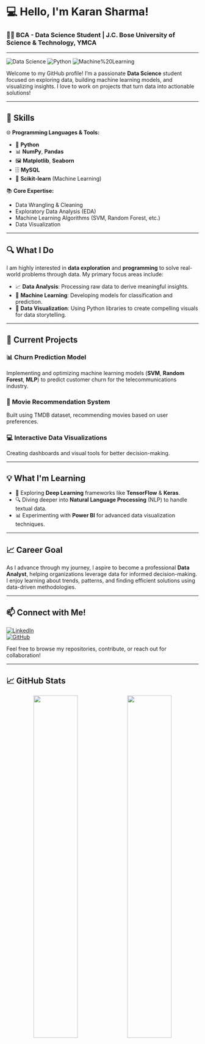 # 💻 **Hello, I'm Karan Sharma!**  
### 👨‍🎓 BCA - Data Science Student | J.C. Bose University of Science & Technology, YMCA  

---

![Data Science](https://img.shields.io/badge/Data%20Science-Enthusiast-green) ![Python](https://img.shields.io/badge/Python-Expert-blue) ![Machine%20Learning](https://img.shields.io/badge/Machine%20Learning-Learner-yellow)

Welcome to my GitHub profile! I’m a passionate **Data Science** student focused on exploring data, building machine learning models, and visualizing insights. I love to work on projects that turn data into actionable solutions!

---

## 🧠 **Skills**  

🌐 **Programming Languages & Tools:**  
- 🐍 **Python**  
- 📊 **NumPy**, **Pandas**  
- 🖼️ **Matplotlib**, **Seaborn**  
- 🗄️ **MySQL**  
- 🧠 **Scikit-learn** (Machine Learning)

📚 **Core Expertise:**  
- Data Wrangling & Cleaning  
- Exploratory Data Analysis (EDA)  
- Machine Learning Algorithms (SVM, Random Forest, etc.)  
- Data Visualization  

---

## 🔍 **What I Do**  
I am highly interested in **data exploration** and **programming** to solve real-world problems through data. My primary focus areas include:
- 📈 **Data Analysis**: Processing raw data to derive meaningful insights.
- 🤖 **Machine Learning**: Developing models for classification and prediction.
- 🎨 **Data Visualization**: Using Python libraries to create compelling visuals for data storytelling.

---

## 🚀 **Current Projects**  

### 📊 **Churn Prediction Model**
Implementing and optimizing machine learning models (**SVM**, **Random Forest**, **MLP**) to predict customer churn for the telecommunications industry.  

### 🎥 **Movie Recommendation System**  
Built using TMDB dataset, recommending movies based on user preferences.

### 💻 **Interactive Data Visualizations**  
Creating dashboards and visual tools for better decision-making.

---

## 💡 **What I'm Learning**  

- 🌱 Exploring **Deep Learning** frameworks like **TensorFlow** & **Keras**.  
- 🔍 Diving deeper into **Natural Language Processing** (NLP) to handle textual data.  
- 📊 Experimenting with **Power BI** for advanced data visualization techniques.

---

## 📈 **Career Goal**  

As I advance through my journey, I aspire to become a professional **Data Analyst**, helping organizations leverage data for informed decision-making. I enjoy learning about trends, patterns, and finding efficient solutions using data-driven methodologies.

---

## 📫 **Connect with Me!**  

[![LinkedIn](https://img.shields.io/badge/LinkedIn-Connect-blue)](https://www.linkedin.com/in/karan-sharma-4723642ab)  
[![GitHub](https://img.shields.io/badge/GitHub-Follow-lightgrey)](https://github.com/bunk4code)

Feel free to browse my repositories, contribute, or reach out for collaboration!

---

## 📈 **GitHub Stats**  

<p align="center">
  <img width="48%" src="https://github-readme-stats.vercel.app/api?username=bunk4code&show_icons=true&theme=tokyonight" />
  <img width="48%" src="https://github-readme-streak-stats.herokuapp.com/?user=bunk4code&theme=tokyonight" />
</p>
